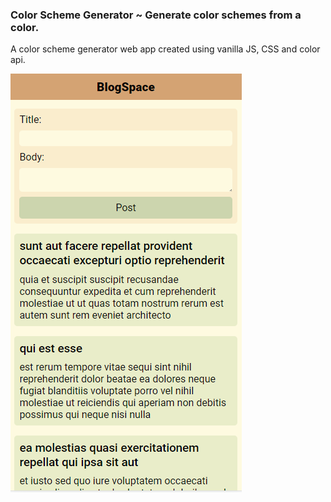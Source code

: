 ### Color Scheme Generator ~ Generate color schemes from a color.

A color scheme generator web app created using vanilla JS, CSS and color api.

![App](/images/colorSchemeGenerator.png)